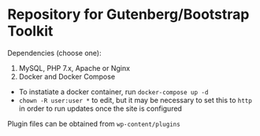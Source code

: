 # Repository for Gutenberg/Bootstrap Toolkit

Dependencies (choose one):

1. MySQL, PHP 7.x, Apache or Nginx
2. Docker and Docker Compose

- To instatiate a docker container, run `docker-compose up -d`
- `chown -R user:user *` to edit, but it may be necessary to set this to `http` in order to run updates once the site is configured

Plugin files can be obtained from `wp-content/plugins`
